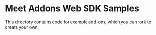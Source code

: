 # Meet Addons Web SDK Samples

This directory contains code for example add-ons, which you can fork to create
your own.
